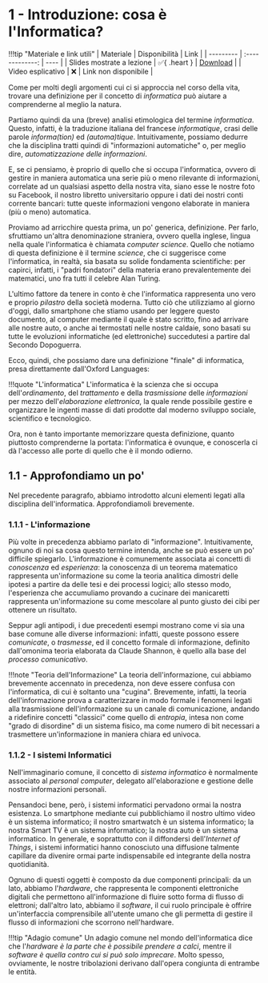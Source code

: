 # 1 - Introduzione: cosa è l'Informatica?

!!!tip "Materiale e link utili"
    | Materiale | Disponibilità | Link |
    | --------- | :-------------: | ---- |
    | Slides mostrate a lezione | :white_check_mark:{ .heart } | [Download](../../slides/01_intro_inf.pdf) |
    | Video esplicativo | :x: | Link non disponibile |

Come per molti degli argomenti cui ci si approccia nel corso della vita, trovare una definizione per il concetto di _informatica_ può aiutare a comprenderne al meglio la natura.

Partiamo quindi da una (breve) analisi etimologica del termine _informatica_. Questo, infatti, è la traduzione italiana del francese _informatique_, crasi delle parole _informa(tion)_ ed _(automa)tique_. Intuitivamente, possiamo dedurre che la disciplina tratti quindi di "informazioni automatiche" o, per meglio dire, _automatizzazione delle informazioni_.

E, se ci pensiamo, è proprio di quello che si occupa l'informatica, ovvero di gestire in maniera automatica una serie più o meno rilevante di informazioni, correlate ad un qualsiasi aspetto della nostra vita, siano esse le nostre foto su Facebook, il nostro libretto universitario oppure i dati dei nostri conti corrente bancari: tutte queste informazioni vengono elaborate in maniera (più o meno) automatica.

Proviamo ad arricchire questa prima, un po' generica, definizione. Per farlo, sfruttiamo un'altra denominazione straniera, ovvero quella inglese, lingua nella quale l'informatica è chiamata _computer science_. Quello che notiamo di questa definizione è il termine _science_, che ci suggerisce come l'informatica, in realtà, sia basata su solide fondamenta scientifiche: per capirci, infatti, i "padri fondatori" della materia erano prevalentemente dei matematici, uno fra tutti il celebre Alan Turing.

L'ultimo fattore da tenere in conto è che l'informatica rappresenta uno vero e proprio _pilastro_ della società moderna. Tutto ciò che utilizziamo al giorno d'oggi, dallo smartphone che stiamo usando per leggere questo documento, al computer mediante il quale è stato scritto, fino ad arrivare alle nostre auto, o anche ai termostati nelle nostre caldaie, sono basati su tutte le evoluzioni informatiche (ed elettroniche) succedutesi a partire dal Secondo Dopoguerra.

Ecco, quindi, che possiamo dare una definizione "finale" di informatica, presa direttamente dall'Oxford Languages:

!!!quote "L'informatica"
    L'informatica è la scienza che si occupa dell'_ordinamento_, del _trattamento_ e della _trasmissione_ delle _informazioni_ per mezzo dell'_elaborazione elettronica_, la quale rende possibile gestire e organizzare le ingenti masse di dati prodotte dal moderno sviluppo sociale, scientifico e tecnologico.

Ora, non è tanto importante memorizzare questa definizione, quanto piuttosto comprenderne la portata: l'informatica è ovunque, e conoscerla ci dà l'accesso alle porte di quello che è il mondo odierno.

## 1.1 - Approfondiamo un po'

Nel precedente paragrafo, abbiamo introdotto alcuni elementi legati alla disciplina dell'informatica. Approfondiamoli brevemente.

### 1.1.1 - L'informazione

Più volte in precedenza abbiamo parlato di "informazione". Intuitivamente, ognuno di noi sa cosa questo termine intenda, anche se può essere un po' difficile spiegarlo. L'informazione è comunemente associata ai concetti di _conoscenza_ ed _esperienza_: la conoscenza di un teorema matematico rappresenta un'informazione su come la teoria analitica dimostri delle ipotesi a partire da delle tesi e dei processi logici; allo stesso modo, l'esperienza che accumuliamo provando a cucinare dei manicaretti rappresenta un'informazione su come mescolare al punto giusto dei cibi per ottenere un risultato.

Seppur agli antipodi, i due precedenti esempi mostrano come vi sia una base comune alle diverse informazioni: infatti, queste possono essere _comunicate_, o _trasmesse_, ed il concetto formale di informazione, definito dall'omonima teoria elaborata da Claude Shannon, è quello alla base del _processo comunicativo_.

!!!note "Teoria dell'Informazione"
    La teoria dell'informazione, cui abbiamo brevemente accennato in precedenza, non deve essere confusa con l'informatica, di cui è soltanto una "cugina". Brevemente, infatti, la teoria dell'informazione prova a caratterizzare in modo formale i fenomeni legati alla trasmissione dell'informazione su un canale di comunicazione, andando a ridefinire concetti "classici" come quello di _entropia_, intesa non come "grado di disordine" di un sistema fisico, ma come numero di bit necessari a trasmettere un'informazione in maniera chiara ed univoca.

### 1.1.2 - I sistemi Informatici

Nell'immaginario comune, il concetto di _sistema informatico_ è normalmente associato al _personal computer_, delegato all'elaborazione e gestione delle nostre informazioni personali.

Pensandoci bene, però, i sistemi informatici pervadono ormai la nostra esistenza. Lo smartphone mediante cui pubblichiamo il nostro ultimo video è un sistema informatico; il nostro smartwatch è un sistema informatico; la nostra Smart TV è un sistema informatico; la nostra auto è un sistema informatico. In generale, e soprattutto con il diffondersi dell'_Internet of Things_, i sistemi informatici hanno conosciuto una diffusione talmente capillare da divenire ormai parte indispensabile ed integrante della nostra quotidianità.

Ognuno di questi oggetti è composto da due componenti principali: da un lato, abbiamo l'_hardware_, che rappresenta le componenti elettroniche digitali che permettono all'informazione di fluire sotto forma di flusso di elettroni; dall'altro lato, abbiamo il _software_, il cui ruolo principale è offrire un'interfaccia comprensibile all'utente umano che gli permetta di gestire il flusso di informazioni che scorrono nell'hardware.

!!!tip "Adagio comune"
    Un adagio comune nel mondo dell'informatica dice che l'_hardware è la parte che è possibile prendere a calci_, mentre il _software è quella contro cui si può solo imprecare_. Molto spesso, ovviamente, le nostre tribolazioni derivano dall'opera congiunta di entrambe le entità.
